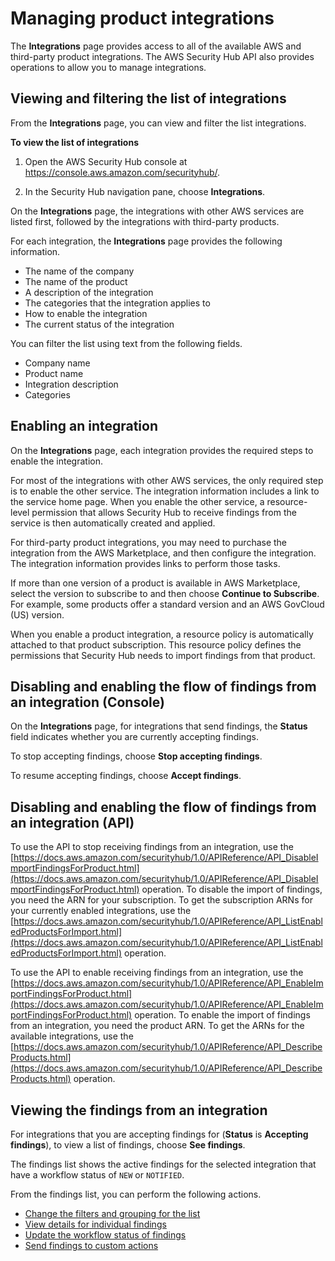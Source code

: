 # Managing product integrations<a name="securityhub-integrations-managing"></a>

The **Integrations** page provides access to all of the available AWS and third\-party product integrations\. The AWS Security Hub API also provides operations to allow you to manage integrations\.

## Viewing and filtering the list of integrations<a name="securityhub-integrations-view-filter"></a>

From the **Integrations** page, you can view and filter the list integrations\.

**To view the list of integrations**

1. Open the AWS Security Hub console at [https://console\.aws\.amazon\.com/securityhub/](https://console.aws.amazon.com/securityhub/)\.

1. In the Security Hub navigation pane, choose **Integrations**\.

On the **Integrations** page, the integrations with other AWS services are listed first, followed by the integrations with third\-party products\.

For each integration, the **Integrations** page provides the following information\.
+ The name of the company
+ The name of the product
+ A description of the integration
+ The categories that the integration applies to
+ How to enable the integration
+ The current status of the integration

You can filter the list using text from the following fields\.
+ Company name
+ Product name
+ Integration description
+ Categories

## Enabling an integration<a name="securityhub-integration-enable"></a>

On the **Integrations** page, each integration provides the required steps to enable the integration\.

For most of the integrations with other AWS services, the only required step is to enable the other service\. The integration information includes a link to the service home page\. When you enable the other service, a resource\-level permission that allows Security Hub to receive findings from the service is then automatically created and applied\.

For third\-party product integrations, you may need to purchase the integration from the AWS Marketplace, and then configure the integration\. The integration information provides links to perform those tasks\.

If more than one version of a product is available in AWS Marketplace, select the version to subscribe to and then choose **Continue to Subscribe**\. For example, some products offer a standard version and an AWS GovCloud \(US\) version\.

When you enable a product integration, a resource policy is automatically attached to that product subscription\. This resource policy defines the permissions that Security Hub needs to import findings from that product\.

## Disabling and enabling the flow of findings from an integration \(Console\)<a name="securityhub-integration-findings-flow-console"></a>

On the **Integrations** page, for integrations that send findings, the **Status** field indicates whether you are currently accepting findings\.

To stop accepting findings, choose **Stop accepting findings**\.

To resume accepting findings, choose **Accept findings**\.

## Disabling and enabling the flow of findings from an integration \(API\)<a name="securityhub-integration-findings-flow-api"></a>

To use the API to stop receiving findings from an integration, use the [https://docs.aws.amazon.com/securityhub/1.0/APIReference/API_DisableImportFindingsForProduct.html](https://docs.aws.amazon.com/securityhub/1.0/APIReference/API_DisableImportFindingsForProduct.html) operation\. To disable the import of findings, you need the ARN for your subscription\. To get the subscription ARNs for your currently enabled integrations, use the [https://docs.aws.amazon.com/securityhub/1.0/APIReference/API_ListEnabledProductsForImport.html](https://docs.aws.amazon.com/securityhub/1.0/APIReference/API_ListEnabledProductsForImport.html) operation\.

To use the API to enable receiving findings from an integration, use the [https://docs.aws.amazon.com/securityhub/1.0/APIReference/API_EnableImportFindingsForProduct.html](https://docs.aws.amazon.com/securityhub/1.0/APIReference/API_EnableImportFindingsForProduct.html) operation\. To enable the import of findings from an integration, you need the product ARN\. To get the ARNs for the available integrations, use the [https://docs.aws.amazon.com/securityhub/1.0/APIReference/API_DescribeProducts.html](https://docs.aws.amazon.com/securityhub/1.0/APIReference/API_DescribeProducts.html) operation\.

## Viewing the findings from an integration<a name="securityhub-integration-view-findings"></a>

For integrations that you are accepting findings for \(**Status** is **Accepting findings**\), to view a list of findings, choose **See findings**\.

The findings list shows the active findings for the selected integration that have a workflow status of `NEW` or `NOTIFIED`\.

From the findings list, you can perform the following actions\.
+ [Change the filters and grouping for the list](findings-filtering-grouping.md)
+ [View details for individual findings](finding-view-details.md)
+ [Update the workflow status of findings](finding-workflow-status.md)
+ [Send findings to custom actions](finding-send-to-custom-action.md)